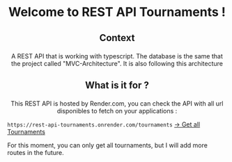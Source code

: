 # <p align="center">Welcome to REST API Tournaments !</p>

## <p align="center">Context</p>

<p align="center">A REST API that is working with typescript. The database is the same that the project called "MVC-Architecture". It is also following this architecture</p>

## <p align="center">What is it for ?</p>

<p align="center">This REST API is hosted by Render.com, you can check the API with all url disponibles to fetch on your applications : </p>

`https://rest-api-tournaments.onrender.com/tournaments` <a href="https://rest-api-tournaments.onrender.com/tournaments" target="blank">-> Get all Tournaments</a>

For this moment, you can only get all tournaments, but I will add more routes in the future.
